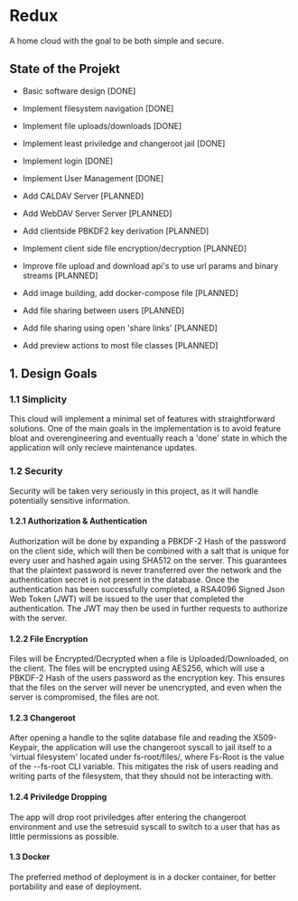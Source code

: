 # Redux

A home cloud with the goal to be both simple and secure.

## State of the Projekt

- Basic software design [DONE]

- Implement filesystem navigation [DONE]

- Implement file uploads/downloads [DONE]

- Implement least priviledge and changeroot jail [DONE]

- Implement login [DONE]

- Implement User Management [DONE]

- Add CALDAV Server [PLANNED]

- Add WebDAV Server Server [PLANNED]

- Add clientside PBKDF2 key derivation [PLANNED]

- Implement client side file encryption/decryption [PLANNED]

- Improve file upload and download api's to use url params and binary streams [PLANNED]

- Add image building, add docker-compose file [PLANNED]

- Add file sharing between users [PLANNED]

- Add file sharing using open 'share links' [PLANNED]

- Add preview actions to most file classes [PLANNED]

## 1. Design Goals

### 1.1 Simplicity

This cloud will implement a minimal set of features with straightforward solutions.
One of the main goals in the implementation is to avoid feature bloat and overengineering
and eventually reach a 'done' state in which the application will only recieve maintenance updates.

### 1.2 Security

Security will be taken very seriously in this project, as it will handle potentially sensitive information.

#### 1.2.1 Authorization & Authentication

Authorization will be done by expanding a PBKDF-2 Hash of the password on the client side, which will then be combined with a salt that is unique for every user and hashed again using SHA512 on the server.
This guarantees that the plaintext password is never transferred over the network and the authentication secret is not present in the database.
Once the authentication has been successfully completed, a RSA4096 Signed Json Web Token (JWT) will be issued to the user that completed the authentication. The JWT may then be used in further requests to authorize with the server.

#### 1.2.2 File Encryption

Files will be Encrypted/Decrypted when a file is Uploaded/Downloaded, on the client. The files will be encrypted using AES256, which will use a PBKDF-2 Hash of the users password as the encryption key. This ensures that the files on the server will never be unencrypted, and even when the server is compromised, the files are not.

#### 1.2.3 Changeroot

After opening a handle to the sqlite database file and reading the X509-Keypair, the application will use the
changeroot syscall to jail itself to a 'virtual filesystem' located under fs-root/files/, where Fs-Root is the value of the --fs-root CLI variable. This mitigates the risk of users reading and writing parts of the filesystem, that they should not be interacting with.

#### 1.2.4 Priviledge Dropping

The app will drop root priviledges after entering the changeroot environment and use the setresuid syscall to switch to a user that has as little permissions as possible.

#### 1.3 Docker

The preferred method of deployment is in a docker container, for better portability and ease of deployment.
